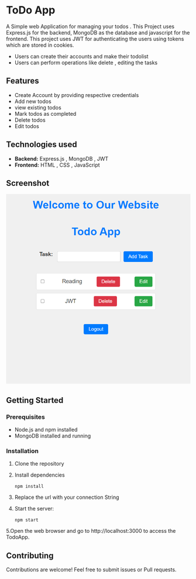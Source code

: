# ToDo App
A Simple web Application for managing your todos . This Project uses Express.js for the backend, MongoDB as the database and javascript for the frontend.
This project uses JWT for authenticating the users using tokens which are stored in cookies.
   - Users can create their accounts and make their todolist
   - Users can perform operations like delete , editing the tasks

## Features

- Create Account by providing respective credentials 
- Add new todos
- view existing todos 
- Mark todos as completed
- Delete todos
- Edit todos

## Technologies used

- **Backend:** Express.js , MongoDB , JWT
- **Frontend:** HTML , CSS , JavaScript

## Screenshot

![Todo App Screenshot](images/Todo_Screenshot.png)
## Getting Started

### Prerequisites

- Node.js and npm installed
- MongoDB installed and running


### Installation

1. Clone the repository
   
2. Install dependencies
   
       npm install
3. Replace the url with your connection String
   
4. Start the server:

       npm start
5.Open the web browser and go to http://localhost:3000 to access the TodoApp.


## Contributing

Contributions are welcome! Feel free to submit issues or Pull requests.


